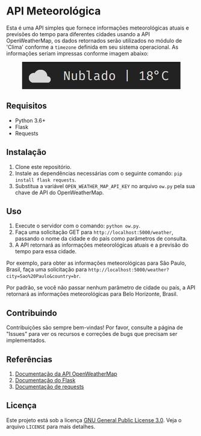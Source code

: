 # API Meteorológica

Esta é uma API simples que fornece informações meteorológicas atuais e previsões do tempo para diferentes cidades usando a API OpenWeatherMap, os dados retornados serão utilizados no módulo de 'Clima' conforme a `timezone` definida em seu sistema operacional. As informações seriam impressas conforme imagem abaixo:

<p align="center">
  <img src="https://raw.githubusercontent.com/pigor12/climatempo/main/print.jpeg"/>
</p>

## Requisitos

- Python 3.6+
- Flask
- Requests

## Instalação

1. Clone este repositório.
2. Instale as dependências necessárias com o seguinte comando: `pip install flask requests`.
3. Substitua a variável `OPEN_WEATHER_MAP_API_KEY` no arquivo `ow.py` pela sua chave de API do OpenWeatherMap.

## Uso

1. Execute o servidor com o comando: `python ow.py`.
2. Faça uma solicitação GET para `http://localhost:5000/weather`, passando o nome da cidade e do país como parâmetros de consulta.
3. A API retornará as informações meteorológicas atuais e a previsão do tempo para essa cidade.

Por exemplo, para obter as informações meteorológicas para São Paulo, Brasil, faça uma solicitação para `http://localhost:5000/weather?city=Sao%20Paulo&country=br`.

Por padrão, se você não passar nenhum parâmetro de cidade ou país, a API retornará as informações meteorológicas para Belo Horizonte, Brasil.

## Contribuindo

Contribuições são sempre bem-vindas! Por favor, consulte a página de "Issues" para ver os recursos e correções de bugs que precisam ser implementados.

## Referências

1. [Documentação da API OpenWeatherMap](https://openweathermap.org/api)
2. [Documentação do Flask](https://flask.palletsprojects.com/en/2.0.x/)
3. [Documentação de requests](https://docs.python-requests.org/en/latest/)

## Licença

Este projeto está sob a licença [GNU General Public License 3.0](https://www.gnu.org/licenses/gpl-3.0.en.html). Veja o arquivo `LICENSE` para mais detalhes.
